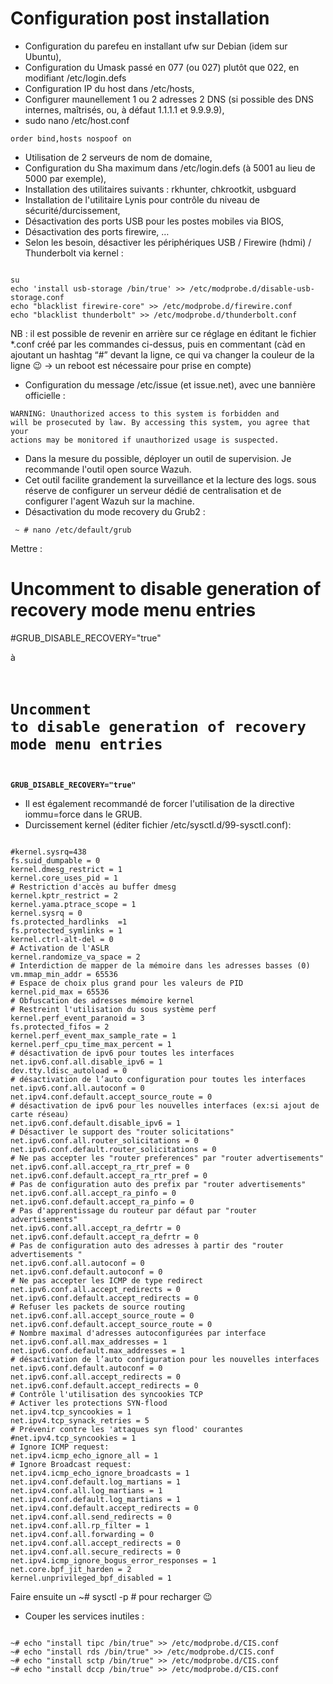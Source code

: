 # Configuration post installation

  * Configuration du parefeu en installant ufw sur Debian (idem sur Ubuntu),
  * Configuration du Umask passé en 077 (ou 027) plutôt que 022, en modifiant /etc/login.defs
  * Configuration IP du host dans /etc/hosts,
  * Configurer maunellement 1 ou 2 adresses 2 DNS (si possible des DNS internes, maîtrisés, ou, à défaut 1.1.1.1 et 9.9.9.9),
  * sudo nano /etc/host.conf

<code>order bind,hosts
nospoof on
</code>

  * Utilisation de 2 serveurs de nom de domaine,
  * Configuration du Sha maximum dans /etc/login.defs (à 5001 au lieu de 5000 par exemple),
  * Installation des utilitaires suivants : rkhunter, chkrootkit, usbguard
  * Installation de l'utilitaire Lynis pour contrôle du niveau de sécurité/durcissement,
  * Désactivation des ports USB pour les postes mobiles via BIOS,
  * Désactivation des ports firewire, …
  * Selon les besoin, désactiver les périphériques USB / Firewire (hdmi) / Thunderbolt via kernel :

<code>
su
echo 'install usb-storage /bin/true' >> /etc/modprobe.d/disable-usb-storage.conf
echo "blacklist firewire-core" >> /etc/modprobe.d/firewire.conf
echo "blacklist thunderbolt" >> /etc/modprobe.d/thunderbolt.conf
</code>

NB : il est possible de revenir en arrière sur ce réglage en éditant le fichier *.conf créé par les commandes ci-dessus, puis en commentant (càd en ajoutant un hashtag “#” devant la ligne, ce qui va changer la couleur de la ligne 😉 → un reboot est nécessaire pour prise en compte)

  * Configuration du message /etc/issue (et issue.net), avec une bannière officielle :

<code>WARNING:  Unauthorized access to this system is forbidden and will be
prosecuted by law. By accessing this system, you agree that your actions
may be monitored if unauthorized usage is suspected.
</code>

  * Dans la mesure du possible, déployer un outil de supervision. Je recommande l'outil open source Wazuh.
  * Cet outil facilite grandement la surveillance et la lecture des logs. sous réserve de configurer un serveur dédié de centralisation et de configurer l'agent Wazuh sur la machine.
  * Désactivation du mode recovery du Grub2 :

<code> ~ # nano /etc/default/grub
</code>

Mettre :

# Uncomment to disable generation of recovery mode menu entries
#GRUB_DISABLE_RECOVERY="true"

à 
<code> 
# Uncomment to disable generation of recovery mode menu entries
**GRUB_DISABLE_RECOVERY="true"**
</code> 

  * Il est également recommandé de forcer l'utilisation de la directive iommu=force dans le GRUB.
  * Durcissement kernel (éditer fichier /etc/sysctl.d/99-sysctl.conf):

<code> 
#kernel.sysrq=438
fs.suid_dumpable = 0
kernel.dmesg_restrict =	1
kernel.core_uses_pid = 1
# Restriction d'accès au buffer dmesg
kernel.kptr_restrict = 2
kernel.yama.ptrace_scope = 1
kernel.sysrq = 0
fs.protected_hardlinks  =1
fs.protected_symlinks = 1
kernel.ctrl-alt-del = 0
# Activation de l'ASLR
kernel.randomize_va_space = 2
# Interdiction de mapper de la mémoire dans les adresses basses (0)
vm.mmap_min_addr = 65536
# Espace de choix plus grand pour les valeurs de PID
kernel.pid_max = 65536
# Obfuscation des adresses mémoire kernel
# Restreint l'utilisation du sous système perf
kernel.perf_event_paranoid = 3
fs.protected_fifos = 2
kernel.perf_event_max_sample_rate = 1
kernel.perf_cpu_time_max_percent = 1
# désactivation de ipv6 pour toutes les interfaces
net.ipv6.conf.all.disable_ipv6 = 1
dev.tty.ldisc_autoload = 0
# désactivation de l’auto configuration pour toutes les interfaces
net.ipv6.conf.all.autoconf = 0
net.ipv4.conf.default.accept_source_route = 0
# désactivation de ipv6 pour les nouvelles interfaces (ex:si ajout de carte réseau)
net.ipv6.conf.default.disable_ipv6 = 1
# Désactiver le support des "router solicitations"
net.ipv6.conf.all.router_solicitations = 0
net.ipv6.conf.default.router_solicitations = 0
# Ne pas accepter les "router preferences" par "router advertisements"
net.ipv6.conf.all.accept_ra_rtr_pref = 0
net.ipv6.conf.default.accept_ra_rtr_pref = 0
# Pas de configuration auto des prefix par "router advertisements"
net.ipv6.conf.all.accept_ra_pinfo = 0
net.ipv6.conf.default.accept_ra_pinfo = 0
# Pas d'apprentissage du routeur par défaut par "router advertisements"
net.ipv6.conf.all.accept_ra_defrtr = 0
net.ipv6.conf.default.accept_ra_defrtr = 0
# Pas de configuration auto des adresses à partir des "router advertisements "
net.ipv6.conf.all.autoconf = 0
net.ipv6.conf.default.autoconf = 0
# Ne pas accepter les ICMP de type redirect
net.ipv6.conf.all.accept_redirects = 0
net.ipv6.conf.default.accept_redirects = 0
# Refuser les packets de source routing
net.ipv6.conf.all.accept_source_route = 0
net.ipv6.conf.default.accept_source_route = 0
# Nombre maximal d'adresses autoconfigurées par interface
net.ipv6.conf.all.max_addresses = 1
net.ipv6.conf.default.max_addresses = 1
# désactivation de l’auto configuration pour les nouvelles interfaces
net.ipv6.conf.default.autoconf = 0
net.ipv6.conf.all.accept_redirects = 0
net.ipv6.conf.default.accept_redirects = 0
# Contrôle l'utilisation des syncookies TCP
# Activer les protections SYN-flood
net.ipv4.tcp_syncookies = 1
net.ipv4.tcp_synack_retries = 5
# Prévenir contre les 'attaques syn flood' courantes
#net.ipv4.tcp_syncookies = 1
# Ignore ICMP request:
net.ipv4.icmp_echo_ignore_all = 1
# Ignore Broadcast request:
net.ipv4.icmp_echo_ignore_broadcasts = 1
net.ipv4.conf.default.log_martians = 1
net.ipv4.conf.all.log_martians = 1
net.ipv4.conf.default.log_martians = 1
net.ipv4.conf.default.accept_redirects = 0
net.ipv4.conf.all.send_redirects = 0
net.ipv4.conf.all.rp_filter = 1
net.ipv4.conf.all.forwarding = 0
net.ipv4.conf.all.accept_redirects = 0
net.ipv4.conf.all.secure_redirects = 0
net.ipv4.icmp_ignore_bogus_error_responses = 1
net.core.bpf_jit_harden = 2
kernel.unprivileged_bpf_disabled = 1
</code>

Faire ensuite un ~# sysctl -p # pour recharger 😉

  * Couper les services inutiles :

<code> 
~# echo "install tipc /bin/true" >> /etc/modprobe.d/CIS.conf
~# echo "install rds /bin/true" >> /etc/modprobe.d/CIS.conf
~# echo "install sctp /bin/true" >> /etc/modprobe.d/CIS.conf
~# echo "install dccp /bin/true" >> /etc/modprobe.d/CIS.conf
</code> 
